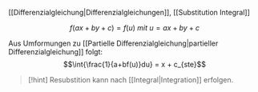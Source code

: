 [[Differenzialgleichung|Differenzialgleichungen]], [[Substitution Integral]]

$$f(ax + by + c) = f(u)\ mit\ u = ax + by + c$$

Aus Umformungen zu [[Partielle Differenzialgleichung|partieller Differenzialgleichung]] folgt: 
$$\int{\frac{1}{a+bf(u)}du} = x + c_{ste}$$
> [!hint] Resubstition kann nach [[Integral|Integration]] erfolgen.

